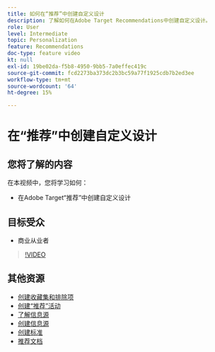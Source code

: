 ```yaml
---
title: 如何在“推荐”中创建自定义设计
description: 了解如何在Adobe Target Recommendations中创建自定义设计。
role: User
level: Intermediate
topic: Personalization
feature: Recommendations
doc-type: feature video
kt: null
exl-id: 19be02da-f5b8-4950-9bb5-7a0effec419c
source-git-commit: fcd2273ba373dc2b3bc59a77f1925cdb7b2ed3ee
workflow-type: tm+mt
source-wordcount: '64'
ht-degree: 15%

---
```


# 在“推荐”中创建自定义设计

## 您将了解的内容

在本视频中，您将学习如何：

* 在Adobe Target“推荐”中创建自定义设计

## 目标受众

* 商业从业者

>[!VIDEO](https://video.tv.adobe.com/v/27687?quality=12)

## 其他资源

* [创建收藏集和排除项](create-collections-and-exclusions.md)
* [创建“推荐”活动](create-a-recommendations-activity.md)
* [了解信息源](understanding-feeds.md)
* [创建信息源](create-a-feed.md)
* [创建标准](create-criteria.md)
* [推荐文档](https://experienceleague.adobe.com/docs/target/using/recommendations/recommendations.html?lang=zh-Hans)
